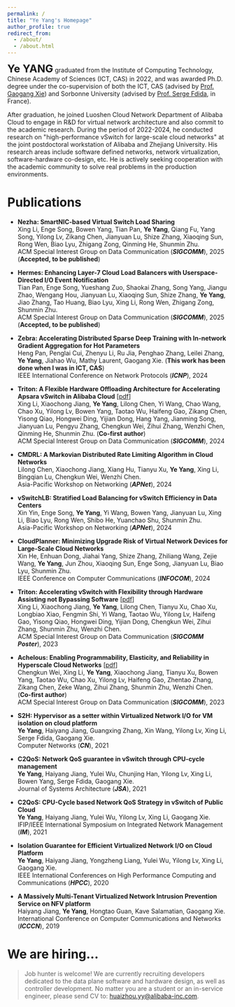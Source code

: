 ```yaml
---
permalink: /
title: "Ye Yang's Homepage"
author_profile: true
redirect_from: 
  - /about/
  - /about.html
---
```


**<font size=5>Ye YANG</font>** graduated from the Institute of Computing Technology, Chinese Academy of Sciences (ICT, CAS) in 2022, and was awarded Ph.D. degree under the co-supervision of both the ICT, CAS (advised by [Prof. Gaogang Xie](https://people.ucas.ac.cn/~gaogang)) and Sorbonne University (advised by [Prof. Serge Fdida](https://www-npa.lip6.fr/~sf/), in France).  

After graduation, he joined Luoshen Cloud Network Department of Alibaba Cloud to engage in R&D for virtual network architecture and also commit to the academic research. During the period of 2022-2024, he conducted research on "high-performance vSwitch for large-scale cloud networks" at the joint postdoctoral workstation of Alibaba and Zhejiang University. His research areas include software defined networks, network virtualization, software-hardware co-design, etc. He is actively seeking cooperation with the academic community to solve real problems in the production environments.


Publications
======
* **Nezha: SmartNIC-based Virtual Switch Load Sharing**   
Xing Li, Enge Song, Bowen Yang, Tian Pan, **Ye Yang**, Qiang Fu, Yang Song, Yilong Lv, Zikang Chen, Jianyuan Lu, Shize Zhang, Xiaoqing Sun, Rong Wen, Biao Lyu, Zhigang Zong, Qinming He, Shunmin Zhu.  
ACM Special Interest Group on Data Communication (***SIGCOMM***), 2025 (**Accepted, to be published**)

* **Hermes: Enhancing Layer-7 Cloud Load Balancers with Userspace-Directed I/O Event Notification**   
Tian Pan, Enge Song, Yueshang Zuo, Shaokai Zhang, Song Yang, Jiangu Zhao, Wengang Hou, Jianyuan Lu, Xiaoqing Sun, Shize Zhang, **Ye Yang**, Jiao Zhang, Tao Huang, Biao Lyu, Xing Li, Rong Wen, Zhigang Zong, Shunmin Zhu.  
ACM Special Interest Group on Data Communication (***SIGCOMM***), 2025 (**Accepted, to be published**)

* **Zebra: Accelerating Distributed Sparse Deep Training with In-network Gradient Aggregation for Hot Parameters**   
Heng Pan, Penglai Cui, Zhenyu Li, Ru Jia, Penghao Zhang, Leilei Zhang, **Ye Yang**, Jiahao Wu, Mathy Laurent, Gaogang Xie. (**This work has been done when I was in ICT, CAS**)   
IEEE International Conference on Network Protocols (***ICNP***), 2024

* **Triton: A Flexible Hardware Offloading Architecture for Accelerating Apsara vSwitch in Alibaba Cloud** [[pdf](http://yangye-huaizhou.github.io/files/Triton.pdf)]   
Xing Li, Xiaochong Jiang, **Ye Yang**, Lilong Chen, Yi Wang, Chao Wang, Chao Xu, Yilong Lv, Bowen Yang, Taotao Wu, Haifeng Gao, Zikang Chen, Yisong Qiao, Hongwei Ding, Yijian Dong, Hang Yang, Jianming Song, Jianyuan Lu, Pengyu Zhang, Chengkun Wei, Zihui Zhang, Wenzhi Chen, Qinming He, Shunmin Zhu. (**Co-first author**)  
ACM Special Interest Group on Data Communication (***SIGCOMM***), 2024

* **CMDRL: A Markovian Distributed Rate Limiting Algorithm in Cloud Networks**   
Lilong Chen, Xiaochong Jiang, Xiang Hu, Tianyu Xu, **Ye Yang**, Xing Li, Bingqian Lu, Chengkun Wei, Wenzhi Chen.  
Asia-Pacific Workshop on Networking (***APNet***), 2024

* **vSwitchLB: Stratified Load Balancing for vSwitch Efficiency in Data Centers**   
Xin Yin, Enge Song, **Ye Yang**, Yi Wang, Bowen Yang, Jianyuan Lu, Xing Li, Biao Lyu, Rong Wen, Shibo He, Yuanchao Shu, Shunmin Zhu.  
Asia-Pacific Workshop on Networking (***APNet***), 2024

* **CloudPlanner: Minimizing Upgrade Risk of Virtual Network Devices for Large-Scale Cloud Networks**   
Xin He, Enhuan Dong, Jiahai Yang, Shize Zhang, Zhiliang Wang, Zejie Wang, **Ye Yang**, Jun Zhou, Xiaoqing Sun, Enge Song, Jianyuan Lu, Biao Lyu, Shunmin Zhu.  
IEEE Conference on Computer Communications (***INFOCOM***), 2024

* **Triton: Accelerating vSwitch with Flexibility through Hardware Assisting not Bypassing Software** [[pdf](http://yangye-huaizhou.github.io/files/Triton_Poster.pdf)]   
Xing Li, Xiaochong Jiang, **Ye Yang**, Lilong Chen, Tianyu Xu, Chao Xu, Longbiao Xiao, Fengmin Shi, Yi Wang, Taotao Wu, Yilong Lv, Haifeng Gao, Yisong Qiao, Hongwei Ding, Yijian Dong, Chengkun Wei, Zihui Zhang, Shunmin Zhu, Wenzhi Chen.  
ACM Special Interest Group on Data Communication (***SIGCOMM Poster***), 2023

* **Achelous: Enabling Programmability, Elasticity, and Reliability in Hyperscale Cloud Networks** [[pdf](http://yangye-huaizhou.github.io/files/Achelous.pdf)]   
Chengkun Wei, Xing Li, **Ye Yang**, Xiaochong Jiang, Tianyu Xu, Bowen Yang, Taotao Wu, Chao Xu, Yilong Lv, Haifeng Gao, Zhentao Zhang, Zikang Chen, Zeke Wang, Zihui Zhang, Shunmin Zhu, Wenzhi Chen. (**Co-first author**)  
ACM Special Interest Group on Data Communication (***SIGCOMM***), 2023

* **S2H: Hypervisor as a setter within Virtualized Network I/O for VM isolation on cloud platform**   
**Ye Yang**, Haiyang Jiang, Guangxing Zhang, Xin Wang, Yilong Lv, Xing Li, Serge Fdida, Gaogang Xie.   
Computer Networks (***CN***), 2021

* **C2QoS: Network QoS guarantee in vSwitch through CPU-cycle management**    
**Ye Yang**, Haiyang Jiang, Yulei Wu, Chunjing Han, Yilong Lv, Xing Li, Bowen Yang, Serge Fdida, Gaogang Xie.  
Journal of Systems Architecture (***JSA***), 2021

* **C2QoS: CPU-Cycle based Network QoS Strategy in vSwitch of Public Cloud**  
**Ye Yang**, Haiyang Jiang, Yulei Wu, Yilong Lv, Xing Li, Gaogang Xie.  
IFIP/IEEE International Symposium on Integrated Network Management (***IM***), 2021

* **Isolation Guarantee for Efficient Virtualized Network I/O on Cloud Platform**  
**Ye Yang**, Haiyang Jiang, Yongzheng Liang, Yulei Wu, Yilong Lv, Xing Li, Gaogang Xie.  
IEEE International Conferences on High Performance Computing and Communications (***HPCC***), 2020

* **A Massively Multi-Tenant Virtualized Network Intrusion Prevention Service on NFV platform**  
Haiyang Jiang, **Ye Yang**, Hongtao Guan, Kave Salamatian, Gaogang Xie.  
International Conference on Computer Communications and Networks (***ICCCN***), 2019





We are hiring...
======
> Job hunter is welcome! We are currently recruiting developers dedicated to the data plane software and hardware design, as well as controller development. No matter you are a student or an in-service engineer, please send CV to: huaizhou.yy@alibaba-inc.com. 